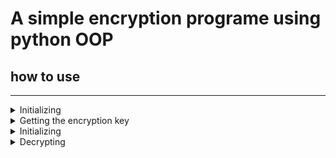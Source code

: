 # A simple encryption programe using python OOP

## how to use

---

<details>
<summary>Initializing</summary>
<code lang="lang-py">
encrypter = encryption()
</code>

</details>
<details>
<summary>Getting the encryption key</summary>
<code lang="lang-py">
encrypter.generate_key()

#returns the key
</code>

</details>
<details>
<summary>Initializing</summary>

<code lang="lang-py">
encrypter.encrypt(<"key">, <"string">)

#here this will return the encrypted text
</code>

</details>

<details>
<summary>Decrypting</summary>

<code lang="lang-py">
encrypter.decrypt(<"key">, <"encrypted text">)

#returns decrypted text
</code>

</details>
